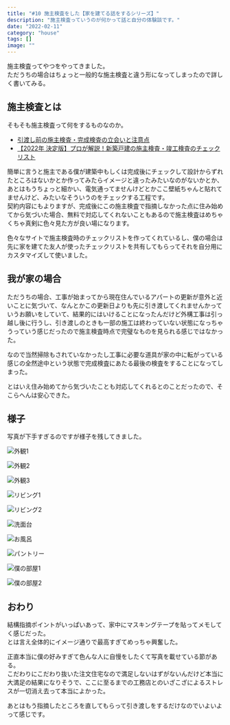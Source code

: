 ```yaml
---
title: "#10 施主検査をした【家を建てる話をするシリーズ】"
description: "施主検査っていうのが何かって話と自分の体験談です。"
date: "2022-02-11"
category: "house"
tags: []
image: ""
---
```


施主検査ってやつをやってきました。  
ただうちの場合はちょっと一般的な施主検査と違う形になってしまったので詳しく書いてみる。

## 施主検査とは

そもそも施主検査って何をするものなのか。  

- [引渡し前の施主検査・完成検査の立会いと注意点](https://www.anest.net/study/sesyukensa201906.html)
- [【2022年 決定版】プロが解説！新築戸建の施主検査・竣工検査のチェックリスト](https://www.sakurajimusyo.com/guide/20392/)

簡単に言うと施主である僕が建築中もしくは完成後にチェックして設計からずれたところはないかとか作ってみたらイメージと違ったみたいなのがないかとか、あとはもうちょっと細かい、電気通ってませんけどとかここ壁紙ちゃんと貼れてませんけど、みたいなそういうのをチェックする工程です。  
契約内容にもよりますが、完成後にこの施主検査で指摘しなかった点に住み始めてから気づいた場合、無料で対応してくれないこともあるので施主検査はめちゃくちゃ真剣に色々見た方が良い場になります。

色々なサイトで施主検査時のチェックリストを作ってくれているし、僕の場合は先に家を建てた友人が使ったチェックリストを共有してもらってそれを自分用にカスタマイズして使いました。

## 我が家の場合

ただうちの場合、工事が始まってから現在住んでいるアパートの更新が意外と近いことに気づいて、なんとかこの更新日よりも先に引き渡してくれませんかっていうお願いをしていて、結果的にはいけることになったんだけど外構工事は引っ越し後に行うし、引き渡しのときも一部の施工は終わっていない状態になっちゃうっていう感じだったので施主検査時点で完璧なものを見られる感じではなかった。

なので当然掃除もされていなかったし工事に必要な道具が家の中に転がっている感じの全然途中という状態で完成検査にあたる最後の検査をすることになってしまった。

とはいえ住み始めてから気づいたことも対応してくれるとのことだったので、そこらへんは安心できた。

## 様子

写真が下手すぎるのですが様子を残してきました。

![外観1](./01.jpg "外観。まだ全然外構工事中")

![外観2](./02.jpg "お気に入りの表札とポスト。謎の光が映り込んでいる")

![外観3](./03.jpg "お気に入りの表札とライトとドア")

![リビング1](./04.jpg "リビング。テレビ台に向かう感じ")

![リビング2](./05.jpg "手前がリビングで奥がアイランドキッチンでその右がダイニングになる")

![洗面台](./06.jpg "洗面台。まだ鏡がない")

![お風呂](./07.jpg "お風呂。普通のユニットバス")

![パントリー](./08.jpg "パントリー。めっちゃ便利っぽい")

![僕の部屋1](./09.jpg "僕の部屋。めっちゃ広い")

![僕の部屋2](./10.jpg "そしてめっちゃ白い")

## おわり

結構指摘ポイントがいっぱいあって、家中にマスキングテープを貼ってメモしてく感じだった。  
とは言え全体的にイメージ通りで最高すぎてめっちゃ興奮した。

正直本当に僕の好みすぎて色んな人に自慢をしたくて写真を載せている節がある。  
こだわりにこだわり抜いた注文住宅なので満足しないはずがないんだけど本当に大満足の結果になりそうで、ここに至るまでの工務店とのいざこざによるストレスが一切消え去って本当によかった。

あとはもう指摘したところを直してもらって引き渡しをするだけなのでいよいよって感じです。
